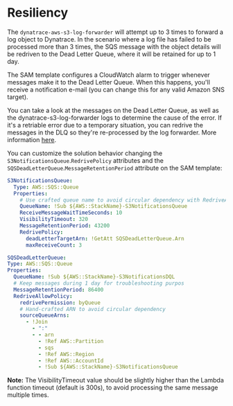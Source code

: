 # Resiliency

The `dynatrace-aws-s3-log-forwarder` will attempt up to 3 times to forward a log object to Dynatrace. In the scenario where a log file has failed to be processed more than 3 times, the SQS message with the object details will be redriven to the Dead Letter Queue, where it will be retained for up to 1 day.

The SAM template configures a CloudWatch alarm to trigger whenever messages make it to the Dead Letter Queue. When this happens, you'll receive a notification e-mail (you can change this for any valid Amazon SNS target).

You can take a look at the messages on the Dead Letter Queue, as well as the dynatrace-s3-log-forwarder logs to determine the cause of the error. If it's a retriable error due to a temporary situation, you can redrive the messages in the DLQ so they're re-processed by the log forwarder. More information [here](https://docs.aws.amazon.com/AWSSimpleQueueService/latest/SQSDeveloperGuide/sqs-configure-dead-letter-queue-redrive.html).

You can customize the solution behavior changing the `S3NotificationsQueue`.`RedrivePolicy` attributes and the `SQSDeadLetterQueue`.`MessageRetentionPeriod` attribute on the SAM template:

```yaml
S3NotificationsQueue:
  Type: AWS::SQS::Queue
  Properties:
    # Use crafted queue name to avoid circular dependency with RedriveAllowPolic
    QueueName: !Sub ${AWS::StackName}-S3NotificationsQueue
    ReceiveMessageWaitTimeSeconds: 10
    VisibilityTimeout: 320
    MessageRetentionPeriod: 43200
    RedrivePolicy:
      deadLetterTargetArn: !GetAtt SQSDeadLetterQueue.Arn
      maxReceiveCount: 3

SQSDeadLetterQueue:
Type: AWS::SQS::Queue
Properties:
  QueueName: !Sub ${AWS::StackName}-S3NotificationsDQL
  # Keep messages during 1 day for troubleshooting purpos
  MessageRetentionPeriod: 86400
  RedriveAllowPolicy:
    redrivePermission: byQueue
    # Hand-crafted ARN to avoid circular dependency
    sourceQueueArns:
      - !Join
        - ":"
        - - arn
          - !Ref AWS::Partition
          - sqs
          - !Ref AWS::Region
          - !Ref AWS::AccountId
          - !Sub ${AWS::StackName}-S3NotificationsQueue
```

**Note:** The VisibilityTimeout value should be slightly higher than the Lambda function timeout (default is 300s), to avoid processing the same message multiple times.
